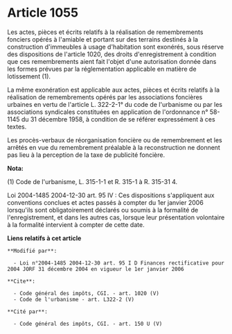 # Article 1055

Les actes, pièces et écrits relatifs à la réalisation de remembrements fonciers opérés à l'amiable et portant sur des
terrains destinés à la construction d'immeubles à usage d'habitation sont exonérés, sous réserve des dispositions de
l'article 1020, des droits d'enregistrement à condition que ces remembrements aient fait l'objet d'une autorisation donnée
dans les formes prévues par la réglementation applicable en matière de lotissement (1). 

La même exonération est applicable aux actes, pièces et écrits relatifs à la réalisation de remembrements opérés par les
associations foncières urbaines en vertu de l'article L. 322-2-1° du code de l'urbanisme ou par les associations syndicales
constituées en application de l'ordonnance n° 58-1145 du 31 décembre 1958, à condition de se référer expressément à ces
textes. 

Les procès-verbaux de réorganisation foncière ou de remembrement et les arrêtés en vue du remembrement préalable à la
reconstruction ne donnent pas lieu à la perception de la taxe de publicité foncière.

**Nota:**

(1) Code de l'urbanisme, L. 315-1-1 et R. 315-1 à R. 315-31 4.

Loi 2004-1485 2004-12-30 art. 95 IV : Ces dispositions s'appliquent aux conventions conclues et actes passés à compter du 1er
janvier 2006 lorsqu'ils sont obligatoirement déclarés ou soumis à la formalité de l'enregistrement, et dans les autres cas,
lorsque leur présentation volontaire à la formalité intervient à compter de cette date.

**Liens relatifs à cet article**

	**Modifié par**:

	  - Loi n°2004-1485 2004-12-30 art. 95 I D Finances rectificative pour 2004 JORF 31 décembre 2004 en vigueur le 1er janvier 2006

	**Cite**:

	  - Code général des impôts, CGI. - art. 1020 (V)
	  - Code de l'urbanisme - art. L322-2 (V)

	**Cité par**:

	  - Code général des impôts, CGI. - art. 150 U (V)
